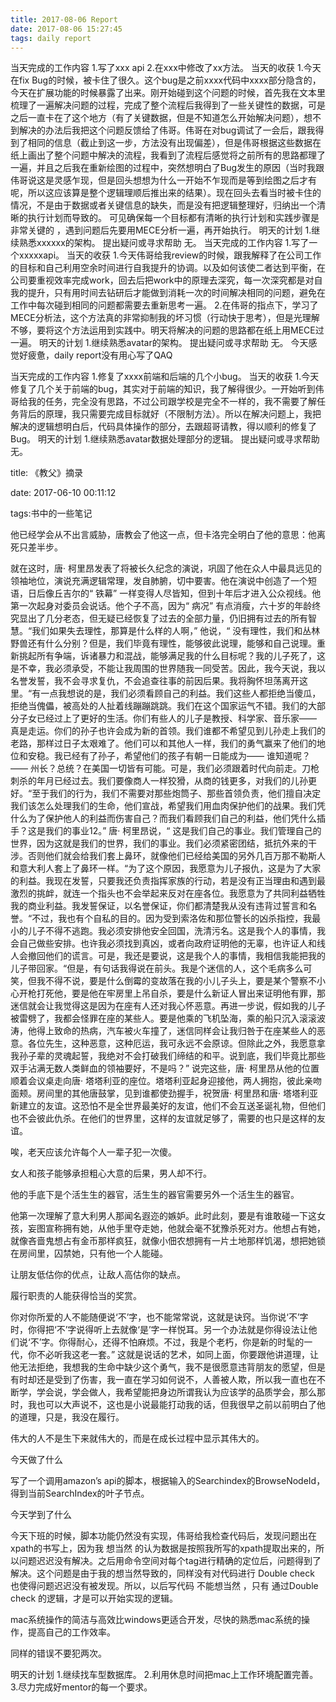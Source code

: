```yaml
---
title: 2017-08-06 Report
date: 2017-08-06 15:27:45
tags: daily report
---
```

当天完成的工作内容
1.写了xxx api
2.在xxx中修改了xx方法。
当天的收获
1.今天在fix Bug的时候，被卡住了很久。这个bug是之前xxxx代码中xxxx部分隐含的，今天在扩展功能的时候暴露了出来。刚开始碰到这个问题的时候，首先我在文本里梳理了一遍解决问题的过程，完成了整个流程后我得到了一些关键性的数据，可是之后一直卡在了这个地方（有了关键数据，但是不知道怎么开始解决问题），想不到解决的办法后我把这个问题反馈给了伟哥。伟哥在对bug调试了一会后，跟我得到了相同的信息（截止到这一步，方法没有出现偏差），但是伟哥根据这些数据在纸上画出了整个问题中解决的流程，我看到了流程后感觉将之前所有的思路都理了一遍，并且之后我在重新绘图的过程中，突然想明白了Bug发生的原因（当时我跟伟哥说这是灵感乍现，但是回头想想为什么一开始不乍现而是等到绘图之后才有呢，所以这应该算是整个逻辑理顺后推出来的结果）。现在回头去看当时被卡住的情况，不是由于数据或者关键信息的缺失，而是没有把逻辑整理好，归纳出一个清晰的执行计划而导致的。
可见确保每一个目标都有清晰的执行计划和实践步骤是非常关键的
，遇到问题后先要用MECE分析一遍，再开始执行。
明天的计划
1.继续熟悉xxxxxx的架构。
提出疑问或寻求帮助
无。
当天完成的工作内容
1.写了一个xxxxxapi。
当天的收获
1.今天伟哥给我review的时候，跟我解释了在公司工作的目标和自己利用空余时间进行自我提升的协调。以及如何该使二者达到平衡，在公司要重视效率完成work，回去后把work中的原理去深究，每一次深究都是对自我的提升，只有用时间去钻研后才能做到消耗一次的时间解决相同的问题，避免在工作中每次碰到相同的问题都需要去重新思考一遍。
2.在伟哥的指点下，学习了MECE分析法，这个方法真的非常抑制我的坏习惯（行动快于思考），但是光理解不够，要将这个方法运用到实践中。明天将解决的问题的思路都在纸上用MECE过一遍。
明天的计划
1.继续熟悉avatar的架构。
提出疑问或寻求帮助
无。
今天感觉好疲惫，daily report没有用心写了QAQ

当天完成的工作内容
1.修复了xxxx前端和后端的几个小bug。
当天的收获
1.今天修复了几个关于前端的bug，其实对于前端的知识，我了解得很少。一开始听到伟哥给我的任务，完全没有思路，不过公司跟学校是完全不一样的，我不需要了解任务背后的原理，我只需要完成目标就好（不限制方法）。所以在解决问题上，我把解决的逻辑想明白后，代码具体操作的部分，去跟超哥请教，得以顺利的修复了Bug。
明天的计划
1.继续熟悉avatar数据处理部分的逻辑。
提出疑问或寻求帮助
无。


title: 《教父》摘录


date: 2017-06-10 00:11:12


tags:书中的一些笔记


他已经学会从不出言威胁，唐教会了他这一点，但卡洛完全明白了他的意思：他离死只差半步。 


就在这时，唐· 柯里昂发表了将被长久纪念的演说，巩固了他在众人中最具远见的领袖地位，演说充满逻辑常理，发自肺腑，切中要害。他在演说中创造了一个短语，日后像丘吉尔的“ 铁幕” 一样变得人尽皆知，但到十年后才进入公众视线。他第一次起身对委员会说话。他个子不高，因为“ 病况” 有点消瘦，六十岁的年龄终究显出了几分老态，但无疑已经恢复了过去的全部力量，仍旧拥有过去的所有智慧。“我们如果失去理性，那算是什么样的人啊，” 他说，“ 没有理性，我们和丛林野兽还有什么分别？但是，我们毕竟有理性，能够彼此说理，能够和自己说理。重新挑起所有争端，诉诸暴力和混战，能够满足我的什么目标呢？我的儿子死了，这是不幸，我必须承受，不能让我周围的世界随我一同受苦。因此，我今天说，我以名誉发誓，我不会寻求复仇，不会追查往事的前因后果。我将胸怀坦荡离开这里。“有一点我想说的是，我们必须看顾自己的利益。我们这些人都拒绝当傻瓜，拒绝当傀儡，被高处的人扯着线蹦蹦跳跳。我们在这个国家运气不错。我们的大部分子女已经过上了更好的生活。你们有些人的儿子是教授、科学家、音乐家—— 真是走运。你们的孙子也许会成为新的首领。我们谁都不希望见到儿孙走上我们的老路，那样过日子太艰难了。他们可以和其他人一样，我们的勇气赢来了他们的地位和安稳。我已经有了孙子，希望他们的孩子有朝一日能成为—— 谁知道呢？—— 州长？总统？在美国一切皆有可能。可是，我们必须跟着时代向前走。刀枪刺杀的年月已经过去。我们要像商人一样狡猾，从商的钱更多，对我们的儿孙更好。“至于我们的行为，我们不需要对那些炮筒子、那些首领负责，他们擅自决定我们该怎么处理我们的生命，他们宣战，希望我们用血肉保护他们的战果。我们凭什么为了保护他人的利益而伤害自己？而我们看顾我们自己的利益，他们凭什么插手？这是我们的事业12。” 唐· 柯里昂说，“ 这是我们自己的事业。我们管理自己的世界，因为这就是我们的世界，我们的事业。我们必须紧密团结，抵抗外来的干涉。否则他们就会给我们套上鼻环，就像他们已经给美国的另外几百万那不勒斯人和意大利人套上了鼻环一样。“为了这个原因，我愿意为儿子报仇，这是为了大家的利益。我现在发誓，只要我还负责指挥家族的行动，若是没有正当理由和遇到最激烈的挑衅，就连一个指头也不会举起来反对在座各位。我愿意为了共同利益牺牲我的商业利益。我发誓保证，以名誉保证，你们都清楚我从没有违背过誓言和名誉。“不过，我也有个自私的目的。因为受到索洛佐和那位警长的凶杀指控，我最小的儿子不得不逃跑。我必须安排他安全回国，洗清污名。这是我个人的事情，我会自己做些安排。也许我必须找到真凶，或者向政府证明他的无辜，也许证人和线人会撤回他们的谎言。可是，我还是要说，这是我个人的事情，我相信我能把我的儿子带回家。“但是，有句话我得说在前头。我是个迷信的人，这个毛病多么可笑，但我不得不说，要是什么倒霉的变故落在我的小儿子头上，要是某个警察不小心开枪打死他，要是他在牢房里上吊自杀，要是什么新证人冒出来证明他有罪，那迷信就会让我觉得这是因为在座有人还对我心怀恶意。再进一步说，假如我的儿子被雷劈了，我都会怪罪在座的某些人。要是他乘的飞机坠海，乘的船只沉入滚滚波涛，他得上致命的热病，汽车被火车撞了，迷信同样会让我归咎于在座某些人的恶意。各位先生，这种恶意，这种厄运，我可永远不会原谅。但除此之外，我愿意拿我孙子辈的灵魂起誓，我绝对不会打破我们缔结的和平。说到底，我们毕竟比那些双手沾满无数人类鲜血的领袖要好，不是吗？” 说完这些，唐· 柯里昂从他的位置顺着会议桌走向唐· 塔塔利亚的座位。塔塔利亚起身迎接他，两人拥抱，彼此亲吻面颊。房间里的其他唐鼓掌，见到谁都使劲握手，祝贺唐· 柯里昂和唐· 塔塔利亚新建立的友谊。这恐怕不是全世界最美好的友谊，他们不会互送圣诞礼物，但他们也不会彼此仇杀。在他们的世界里，这样的友谊就足够了，需要的也只是这样的友谊。


唉，老天应该允许每个人一辈子犯一次傻。


女人和孩子能够承担粗心大意的后果，男人却不行。


他的手底下是个活生生的器官，活生生的器官需要另外一个活生生的器官。


他第一次理解了意大利男人那闻名遐迩的嫉妒。此时此刻，要是有谁敢碰一下这女孩，妄图宣称拥有她，从他手里夺走她，他就会毫不犹豫杀死对方。他想占有她，就像吝啬鬼想占有金币那样疯狂，就像小佃农想拥有一片土地那样饥渴，想把她锁在房间里，囚禁她，只有他一个人能碰。


让朋友低估你的优点，让敌人高估你的缺点。


履行职责的人能获得恰当的奖赏。


你对你所爱的人不能随便说‘不’字，也不能常常说，这就是诀窍。当你说‘不’字时，你得把‘不’字说得听上去就像‘是’字一样悦耳。另一个办法就是你得设法让他们说‘不’字。你得耐心，还得不怕麻烦。不过，我是个老朽，你是新的时髦的一代，你不必听我这老一套。” 这就是说话的艺术，如同上面，你要跟他讲道理，让他无法拒绝，我想我的生命中缺少这个勇气，我不是很愿意违背朋友的愿望，但是有时却还是受到了伤害，我一直在学习如何说不，人善被人欺，所以我一直也在不断学，学会说，学会做人，我希望能把身边所谓我认为应该学的品质学会，那么那时，我也可以大声说不，这也是小说最能打动我的话，但我很早之前以前明白了他的道理，只是，我没在履行。


伟大的人不是生下来就伟大的，而是在成长过程中显示其伟大的。


今天做了什么


写了一个调用amazon’s api的脚本，根据输入的Searchindex的BrowseNodeId，得到当前SearchIndex的叶子节点。


今天学到了什么


今天下班的时候，脚本功能仍然没有实现，伟哥给我检查代码后，发现问题出在xpath的书写上，因为我
想当然
的认为数据是按照我所写的xpath提取出来的，所以问题迟迟没有解决。之后用命令空间对每个tag进行精确的定位后，问题得到了解决。这个问题是由于我的想当然导致的，同样没有对代码进行
Double check
也使得问题迟迟没有被发现。所以，以后写代码
不能想当然
，只有
通过Double check
的逻辑，才是可以开始实现的逻辑。


mac系统操作的简洁与高效比windows更适合开发，尽快的熟悉mac系统的操作，提高自己的工作效率。


同样的错误不要犯两次。


明天的计划
1.继续找车型数据库。
2.利用休息时间把mac上工作环境配置完善。
3.尽力完成好mentor的每一个要求。